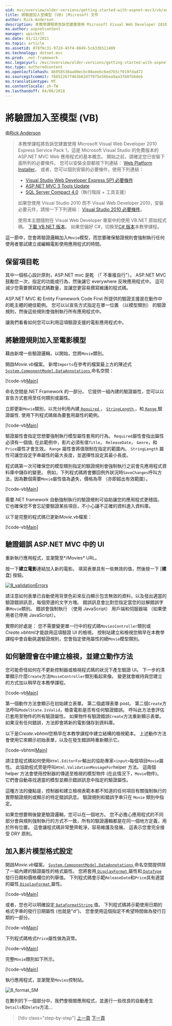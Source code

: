 ```yaml
---
uid: mvc/overview/older-versions/getting-started-with-aspnet-mvc3/vb/adding-validation-to-the-model
title: 將驗證加入至模型 (VB) |Microsoft 文件
author: Rick-Anderson
description: 本教學課程將告訴您建置使用 Microsoft Visual Web Developer 2010 Express Service Pack 1，也就是 ASP.NET MVC Web 應用程式的基本概念...
ms.author: aspnetcontent
manager: wpickett
ms.date: 01/12/2011
ms.topic: article
ms.assetid: 878f6c31-972d-45f4-8849-5c633b511409
ms.technology: dotnet-mvc
ms.prod: .net-framework
msc.legacyurl: /mvc/overview/older-versions/getting-started-with-aspnet-mvc3/vb/adding-validation-to-the-model
msc.type: authoredcontent
ms.openlocfilehash: 86058530aa00ecbc00aeebc6ed7b5cf019fdad72
ms.sourcegitcommit: f8852267f463b62d7f975e56bea9aa3f68fbbdeb
ms.translationtype: MT
ms.contentlocale: zh-TW
ms.lasthandoff: 04/06/2018
---
```

<a name="adding-validation-to-the-model-vb"></a>將驗證加入至模型 (VB)
====================
由[Rick Anderson](https://github.com/Rick-Anderson)

> 本教學課程將告訴您建置使用 Microsoft Visual Web Developer 2010 Express Service Pack 1，這是 Microsoft Visual Studio 的免費版本的 ASP.NET MVC Web 應用程式的基本概念。 開始之前，請確定您已安裝下面所列的必要條件。 您可以安裝全部都按下列連結： [Web Platform Installer](https://www.microsoft.com/web/gallery/install.aspx?appid=VWD2010SP1Pack)。 或者，您可以個別安裝的必要條件，使用下列連結：
> 
> - [Visual Studio Web Developer Express SP1 必要條件](https://www.microsoft.com/web/gallery/install.aspx?appid=VWD2010SP1Pack)
> - [ASP.NET MVC 3 Tools Update](https://www.microsoft.com/web/gallery/install.aspx?appsxml=&amp;appid=MVC3)
> - [SQL Server Compact 4.0](https://www.microsoft.com/web/gallery/install.aspx?appid=SQLCE;SQLCEVSTools_4_0)（執行階段 + 工具支援）
> 
> 如果您使用 Visual Studio 2010 而不 Visual Web Developer 2010，安裝必要元件，請按一下下列連結： [Visual Studio 2010 必要條件](https://www.microsoft.com/web/gallery/install.aspx?appsxml=&amp;appid=VS2010SP1Pack)。
> 
> 使用本主題隨附在 Visual Web Developer 專案中的使用 VB.NET 原始程式碼。 [下載 VB.NET 版本](https://code.msdn.microsoft.com/Introduction-to-MVC-3-10d1b098)。 如果您偏好 C#，切換至[C# 版本](../cs/adding-validation-to-the-model.md)本教學課程。


這一節中，您會將驗證邏輯加入`Movie`模型，而您要確保驗證規則會強制執行任何使用者嘗試建立或編輯電影使用應用程式的時間。

## <a name="keeping-things-dry"></a>保留項目乾

其中一個核心設計原則，ASP.NET mvc 是乾 （「 不重複自行"）。 ASP.NET MVC 鼓勵您一次，指定的功能或行為，然後讓它 everywhere 反映應用程式中。 這可減少您需要撰寫程式碼數量，並讓您更容易撰寫維護的程式碼。

ASP.NET MVC 和 Entity Framework Code First 所提供的驗證支援是在動作中的乾主體的絕佳範例。 您可以以宣告方式指定在單一位置 （以模型類別） 的驗證規則，然後這些規則會強制執行所有應用程式中。

讓我們看看如何您可以利用這項驗證支援的電影應用程式中。

## <a name="adding-validation-rules-to-the-movie-model"></a>將驗證規則加入至電影模型

藉由新增一些驗證邏輯，以開始，您將`Movie`類別。

開啟*Movie.vb*檔案。 新增`Imports`在參考的檔案最上方的陳述式[ `System.ComponentModel.DataAnnotations` ](https://msdn.microsoft.com/library/system.componentmodel.dataannotations.aspx)命名空間：

[!code-vb[Main](adding-validation-to-the-model/samples/sample1.vb)]

命名空間是.NET Framework 的一部分。 它提供一組內建的驗證屬性，您可以以宣告方式套用至任何類別或屬性。

立即更新`Movie`類別，以充分利用內建[ `Required` ](https://msdn.microsoft.com/library/system.componentmodel.dataannotations.requiredattribute.aspx)， [ `StringLength` ](https://msdn.microsoft.com/library/system.componentmodel.dataannotations.stringlengthattribute.aspx)，和[ `Range` ](https://msdn.microsoft.com/library/system.componentmodel.dataannotations.rangeattribute.aspx)驗證屬性. 使用下列程式碼做為要套用屬性的範例。

[!code-vb[Main](adding-validation-to-the-model/samples/sample2.vb)]

驗證屬性會指定您想要強制執行模型屬性套用的行為。 `Required`屬性會指出屬性必須有一個值; 在此範例中，影片必須有值`Title`， `ReleaseDate`， `Genre`，和`Price`屬性才會生效。 `Range` 屬性會將值限制在指定的範圍內。 `StringLength` 屬性可讓您設定字串屬性的最大長度，並選擇性設定其最小長度。

程式碼第一次可確保您的模型類別指定的驗證規則會強制執行之前會先應用程式資料庫中儲存的變更。 例如，下列程式碼將會擲回例外狀況時`SaveChanges`呼叫方法，因為數個需要`Movie`屬性值為遺失，價格為零 （亦即超出有效範圍）。

[!code-vb[Main](adding-validation-to-the-model/samples/sample3.vb)]

需要.NET framework 自動強制執行的驗證規則可協助讓您的應用程式更穩固。 它也確保您不會忘記要驗證某些項目，不小心讓不正確的資料進入資料庫。

以下是完整的程式碼已更新*Movie.vb*檔案：

[!code-vb[Main](adding-validation-to-the-model/samples/sample4.vb)]

## <a name="validation-error-ui-in-aspnet-mvc"></a>驗證錯誤 ASP.NET MVC 中的 UI

重新執行應用程式，並瀏覽至*/Movies* URL。

按一下**建立電影**連結加入新的電影。 填寫表單具有一些無效的值，然後按一下 [**建立**] 按鈕。

[![8_validationErrors](adding-validation-to-the-model/_static/image2.png)](adding-validation-to-the-model/_static/image1.png)

請注意如何表單已自動使用背景色彩來反白顯示包含無效的資料，以及發出適當的驗證錯誤訊息，每個旁邊的文字方塊。 錯誤訊息會比對您指定當您的註解錯誤字串`Movie`類別。 錯誤會強制執行 （使用 JavaScript） 用戶端和伺服器端 （如果使用者已停用 JavaScript）。

實際的好處是： 您不需要變更單一行中的程式碼`MoviesController`類別或*Create.vbhtml*才能啟用這項驗證 UI 的檢視。 控制站建立和檢視您稍早在本教學課程中會自動挑選驗證規則，您會指定使用屬性的總`Movie`模型類別。

## <a name="how-validation-occurs-in-the-create-view-and-create-action-method"></a>如何驗證會在中建立檢視，並建立動作方法

您可能奇怪如何在不更新控制器或檢視程式碼的狀況下產生驗證 UI。 下一步的清單顯示什麼`Create`方法`MovieController`類別看起來像。 變更就會維持與您建立的方式加以稍早在本教學課程。

[!code-vb[Main](adding-validation-to-the-model/samples/sample5.vb)]

第一個動作方法會顯示在初始建立表單。 第二個處理表單 post。 第二個`Create`方法呼叫`ModelState.IsValid`，檢查電影是否有任何驗證錯誤。 呼叫此方法會評估已套用至物件的所有驗證屬性。 如果物件有驗證錯誤`Create`方法重新顯示表單。 如果沒有任何錯誤，方法即會將新的電影儲存到資料庫。

以下是*Create.vbhtml*您稍早在本教學課程中建立結構的檢視範本。 上述動作方法會使用它來顯示初始表單，以及在發生錯誤時重新顯示它。

[!code-vbhtml[Main](adding-validation-to-the-model/samples/sample6.vbhtml)]

請注意程式碼如何使用`Html.EditorFor`輸出的協助專家`<input>`每個項目`Movie`屬性。 此協助程式旁是呼叫`Html.ValidationMessageFor`helper 方法。 這兩個 helper 方法會使用控制器的傳遞至檢視的模型物件 (在此情況下，`Movie`物件)。 它們會自動尋找適當的模型並顯示錯誤訊息中指定的驗證屬性。

這種方法的優點是，控制器和建立檢視表範本都不知道的任何項目有關強制執行的實際驗證規則或顯示的特定錯誤訊息。 驗證規則和錯誤字串只在 `Movie` 類別中指定。

如果您想要稍後變更驗證邏輯，您可以在一個地方。 您不必擔心應用程式的不同部分會與規則強制執行的方式不一致，所有的驗證邏輯都是在同一個地方定義，用於所有位置。 這會讓程式碼非常整齊乾淨，容易維護及發展。 這表示您會完全接受 DRY 原則。

## <a name="adding-formatting-to-the-movie-model"></a>加入影片模型格式設定

開啟*Movie.vb*檔案。 [ `System.ComponentModel.DataAnnotations` ](https://msdn.microsoft.com/library/system.componentmodel.dataannotations.aspx)命名空間提供除了一組內建的驗證屬性的格式屬性。 您將套用[ `DisplayFormat` ](https://msdn.microsoft.com/library/system.componentmodel.dataannotations.displayformatattribute.aspx)屬性和[ `DataType` ](https://msdn.microsoft.com/library/system.componentmodel.dataannotations.datatype.aspx)發行日期和價格欄位的列舉值。 下列程式碼會示範`ReleaseDate`和`Price`具有適當的屬性[ `DisplayFormat` ](https://msdn.microsoft.com/library/system.componentmodel.dataannotations.displayformatattribute.aspx)屬性。

[!code-vb[Main](adding-validation-to-the-model/samples/sample7.vb)]

或者，您也可以明確設定[ `DataFormatString` ](https://msdn.microsoft.com/library/system.string.format.aspx)值。 下列程式碼將示範使用日期的格式字串的發行日期屬性 (也就是"d")。 您會使用這個指定不希望時間做為發行日期的一部分。

[!code-vb[Main](adding-validation-to-the-model/samples/sample8.vb)]

下列程式碼格式`Price`屬性做為貨幣。

[!code-vb[Main](adding-validation-to-the-model/samples/sample9.vb)]

完整`Movie`類別如下所示。

[!code-vb[Main](adding-validation-to-the-model/samples/sample10.vb)]

執行應用程式，並瀏覽至`Movies`控制站。

![8_format_SM](adding-validation-to-the-model/_static/image3.png)

在數列的下一個部分中，我們會檢閱應用程式，並進行一些改良的自動產生`Details`和`Delete`方法...

> [!div class="step-by-step"]
> [上一頁](adding-a-new-field.md)
> [下一頁](improving-the-details-and-delete-methods.md)
